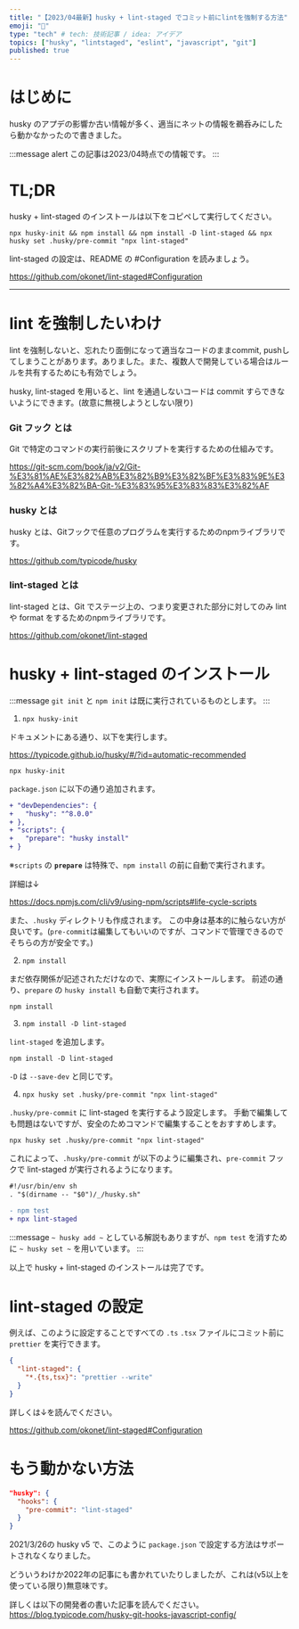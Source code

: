 ```yaml
---
title: "【2023/04最新】husky + lint-staged でコミット前にlintを強制する方法"
emoji: "🚫"
type: "tech" # tech: 技術記事 / idea: アイデア
topics: ["husky", "lintstaged", "eslint", "javascript", "git"]
published: true
---
```


# はじめに

husky のアプデの影響か古い情報が多く、適当にネットの情報を鵜呑みにしたら動かなかったので書きました。

:::message alert
この記事は2023/04時点での情報です。
:::

# TL;DR

husky + lint-staged のインストールは以下をコピペして実行してください。

```shell
npx husky-init && npm install && npm install -D lint-staged && npx husky set .husky/pre-commit "npx lint-staged"
```

lint-staged の設定は、README の #Configuration を読みましょう。

https://github.com/okonet/lint-staged#Configuration

---

# lint を強制したいわけ

lint を強制しないと、忘れたり面倒になって適当なコードのままcommit, pushしてしまうことがあります。ありました。また、複数人で開発している場合はルールを共有するためにも有効でしょう。

husky, lint-staged を用いると、lint を通過しないコードは commit すらできないようにできます。(故意に無視しようとしない限り)

### Git フック とは

Git で特定のコマンドの実行前後にスクリプトを実行するための仕組みです。

https://git-scm.com/book/ja/v2/Git-%E3%81%AE%E3%82%AB%E3%82%B9%E3%82%BF%E3%83%9E%E3%82%A4%E3%82%BA-Git-%E3%83%95%E3%83%83%E3%82%AF

### husky とは

husky とは、Gitフックで任意のプログラムを実行するためのnpmライブラリです。

https://github.com/typicode/husky

### lint-staged とは

lint-staged とは、Git でステージ上の、つまり変更された部分に対してのみ lint や format をするためのnpmライブラリです。

https://github.com/okonet/lint-staged

# husky + lint-staged のインストール

:::message
`git init` と `npm init` は既に実行されているものとします。
:::

1. `npx husky-init`

ドキュメントにある通り、以下を実行します。

https://typicode.github.io/husky/#/?id=automatic-recommended

```shell
npx husky-init
```

`package.json` に以下の通り追加されます。

```diff json:package.json
+ "devDependencies": {
+   "husky": "^8.0.0"
+ },
+ "scripts": {
+   "prepare": "husky install"
+ }
```

※`scripts` の **`prepare`** は特殊で、`npm install` の前に自動で実行されます。

詳細は↓

https://docs.npmjs.com/cli/v9/using-npm/scripts#life-cycle-scripts

また、`.husky` ディレクトリも作成されます。
この中身は基本的に触らない方が良いです。(`pre-commit`は編集してもいいのですが、コマンドで管理できるのでそちらの方が安全です。)

2. `npm install`

まだ依存関係が記述されただけなので、実際にインストールします。
前述の通り、`prepare` の `husky install` も自動で実行されます。

```shell
npm install
```

3. `npm install -D lint-staged`

`lint-staged` を追加します。

```shell
npm install -D lint-staged
```

`-D` は `--save-dev` と同じです。

4. `npx husky set .husky/pre-commit "npx lint-staged"`

`.husky/pre-commit` に lint-staged を実行するよう設定します。
手動で編集しても問題はないですが、安全のためコマンドで編集することをおすすめします。

```shell
npx husky set .husky/pre-commit "npx lint-staged"
```

これによって、`.husky/pre-commit` が以下のように編集され、`pre-commit` フックで lint-staged が実行されるようになります。

```diff shell:.husky/pre-commit
#!/usr/bin/env sh
. "$(dirname -- "$0")/_/husky.sh"

- npm test
+ npx lint-staged
```

:::message
`~ husky add ~` としている解説もありますが、`npm test` を消すために `~ husky set ~` を用いています。
:::

以上で husky + lint-staged のインストールは完了です。

# lint-staged の設定

例えば、このように設定することですべての `.ts` `.tsx` ファイルにコミット前に `prettier` を実行できます。

```json:package.json
{
  "lint-staged": {
    "*.{ts,tsx}": "prettier --write"
  }
}
```

詳しくは↓を読んでください。

https://github.com/okonet/lint-staged#Configuration

# もう動かない方法

```json:package.json
"husky": {
  "hooks": {
    "pre-commit": "lint-staged"
  }
}
 ```

2021/3/26の husky v5 で、このように `package.json` で設定する方法はサポートされなくなりました。

どういうわけか2022年の記事にも書かれていたりしましたが、これは(v5以上を使っている限り)無意味です。

詳しくは以下の開発者の書いた記事を読んでください。
https://blog.typicode.com/husky-git-hooks-javascript-config/
